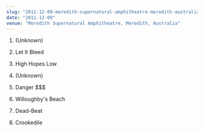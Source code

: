 ```yaml
---
slug: "2011-12-09-meredith-supernatural-amphitheatre-meredith-australia"
date: "2011-12-09"
venue: "Meredith Supernatural Amphitheatre, Meredith, Australia"
---
```


 1. (Unknown)
 2. Let It Bleed

 3. High Hopes Low

 4. (Unknown)
 5. Danger $$$

 6. Willoughby's Beach

 7. Dead-Beat

 8. Crookedile
